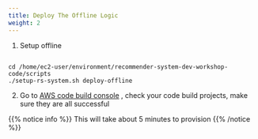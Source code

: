 ```yaml
---
title: Deploy The Offline Logic
weight: 2
---
```


1. Setup offline

``` 

cd /home/ec2-user/environment/recommender-system-dev-workshop-code/scripts
./setup-rs-system.sh deploy-offline

```

2. Go to [AWS code build console](https://ap-northeast-1.console.aws.amazon.com/codesuite/codebuild/projects?region=ap-northeast-1)
, check your code build projects, make sure they are all successful

{{% notice info %}}
This will take about 5 minutes to provision
{{% /notice %}}







